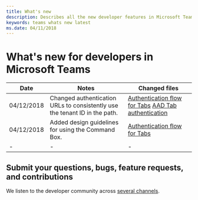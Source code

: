 ```yaml
---
title: What's new
description: Describes all the new developer features in Microsoft Teams
keywords: teams whats new latest
ms.date: 04/11/2018
---
```

# What's new for developers in Microsoft Teams

| **Date** | **Notes** | **Changed files** |
| - | - | - |
| 04/12/2018 | Changed authentication URLs to consistently use the tenant ID in the path. |[Authentication flow for Tabs](~/concepts/authentication/auth-flow-tab) [AAD Tab authentication](~/concepts/authentication/auth-tab-AAD)|
| 04/12/2018 | Added design guidelines for using the Command Box.  |[Authentication flow for Tabs](~/resources/design/framework/command-box)|
|-|-|-|

## Submit your questions, bugs, feature requests, and contributions

We listen to the developer community across [several channels](~/feedback).
